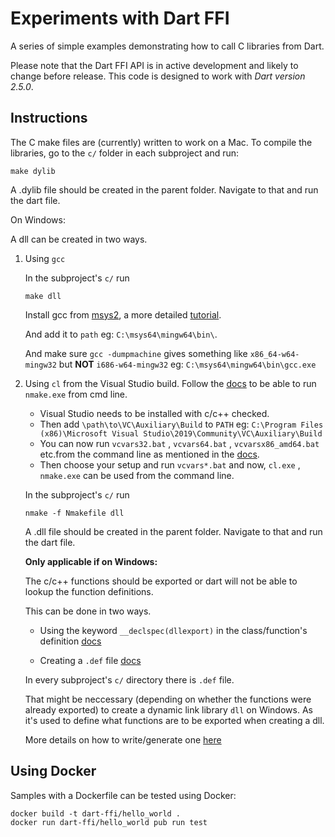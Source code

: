 # Experiments with Dart FFI

A series of simple examples demonstrating how to call C libraries from Dart.

Please note that the Dart FFI API is in active development and likely to change
before release. This code is designed to work with *Dart version 2.5.0*.

## Instructions

The C make files are (currently) written to work on a Mac. To compile the
libraries, go to the `c/` folder in each subproject and run:

``` shell
make dylib
```

A .dylib file should be created in the parent folder. Navigate to that and run
the dart file.

On Windows:

A dll can be created in two ways.

1. Using `gcc`

    In the subproject's `c/` run

    ```shell
    make dll
    ```

    Install gcc from [msys2](https://www.msys2.org/), a more detailed [tutorial](https://github.com/orlp/dev-on-windows/wiki/Installing-GCC--&-MSYS2).

    And add it to `path` eg: `C:\msys64\mingw64\bin\`.

    And make sure `gcc -dumpmachine` gives something like `x86_64-w64-mingw32` but **NOT** `i686-w64-mingw32`
    eg: `C:\msys64\mingw64\bin\gcc.exe`


2. Using `cl` from the Visual Studio build.
    Follow the [docs](https://docs.microsoft.com/en-us/cpp/build/building-on-the-command-line?view=vs-2019) to be able to run `nmake.exe` from cmd line.

    * Visual Studio needs to be installed with c/c++ checked.
    * Then add `\path\to\VC\Auxiliary\Build` to `PATH` eg: `C:\Program Files (x86)\Microsoft Visual Studio\2019\Community\VC\Auxiliary\Build` 
    * You can now run `vcvars32.bat` , `vcvars64.bat` , `vcvarsx86_amd64.bat` etc.from the command line as mentioned in the [docs](https://docs.microsoft.com/en-us/cpp/build/building-on-the-command-line?view=vs-2019#developer_command_file_locations).
    * Then choose your setup and run `vcvars*.bat` and now, `cl.exe` , `nmake.exe` can be used from the command line.

    In the subproject's `c/` run

    ``` shell
    nmake -f Nmakefile dll
    ```

    A .dll file should be created in the parent folder. Navigate to that and run
    the dart file.

    **Only applicable if on Windows:**

    The c/c++ functions should be exported or dart will not be able to lookup the function definitions.

    This can be done in two ways.

    * Using the keyword `__declspec(dllexport)` in the class/function's definition [docs](https://docs.microsoft.com/en-us/cpp/build/exporting-from-a-dll-using-declspec-dllexport?redirectedfrom=MSDN&view=vs-2019)

    * Creating a `.def` file [docs](https://msdn.microsoft.com/en-us/library/d91k01sh.aspx)

    In every subproject's `c/` directory there is `.def` file.

    That might be neccessary (depending on whether the functions were already exported) to create a dynamic link library `dll` on Windows. As it's used to define what functions are to be exported when creating a dll.

    More details on how to write/generate one [here](https://stackoverflow.com/a/32284832/8608146)

## Using Docker

Samples with a Dockerfile can be tested using Docker:

```
docker build -t dart-ffi/hello_world .
docker run dart-ffi/hello_world pub run test
```
